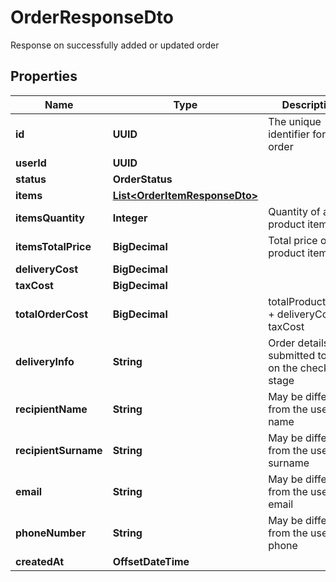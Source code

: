 

# OrderResponseDto

Response on successfully added or updated order

## Properties

| Name | Type | Description | Notes |
|------------ | ------------- | ------------- | -------------|
|**id** | **UUID** | The unique identifier for the order |  |
|**userId** | **UUID** |  |  |
|**status** | **OrderStatus** |  |  |
|**items** | [**List&lt;OrderItemResponseDto&gt;**](OrderItemResponseDto.md) |  |  |
|**itemsQuantity** | **Integer** | Quantity of all product items |  |
|**itemsTotalPrice** | **BigDecimal** | Total price of all product items |  |
|**deliveryCost** | **BigDecimal** |  |  |
|**taxCost** | **BigDecimal** |  |  |
|**totalOrderCost** | **BigDecimal** | totalProductsCost + deliveryCost + taxCost |  |
|**deliveryInfo** | **String** | Order details, submitted to DB on the checkout stage |  |
|**recipientName** | **String** | May be different from the user&#39;s name |  |
|**recipientSurname** | **String** | May be different from the user&#39;s surname |  |
|**email** | **String** | May be different from the user&#39;s email |  |
|**phoneNumber** | **String** | May be different from the user&#39;s phone |  |
|**createdAt** | **OffsetDateTime** |  |  |



